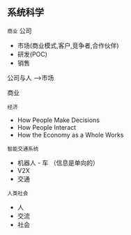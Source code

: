 ## 系统科学
`商业`
公司
- 市场(商业模式,客户,竞争者,合作伙伴)
- 研发(POC)
- 销售

公司与人 -->市场

商业

`经济`
- How People Make Decisions
- How People Interact
- How the Economy as a Whole Works

`智能交通系统`
- 机器人 - 车 （信息是单向的）
- V2X
- 交通 


`人类社会`
- 人
- 交流
- 社会